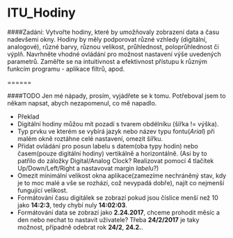 # ITU_Hodiny

####Zadání:
Vytvořte hodiny, které by umožňovaly zobrazení
data a času nadevšemi okny. Hodiny by měly
podporovat různé vzhledy (digitální, analogové),
různé barvy, různou velikost, průhlednost,
poloprůhlednost či výplň. Navrhněte vhodné
ovládání pro možnost nastavení výše uvedených
parametrů. Zaměřte se na intuitivnost a efektivnost
přístupu k různým funkcím programu - aplikace
filtrů, apod.

======

####TODO
Jen mé nápady, prosím, vyjádřete se k tomu. Potřeboval jsem to někam napsat, abych nezapomenul, co mě napadlo.
* Překlad
* Digitální hodiny můžou mít pozadí s tvarem obdélníku (šířka != výška).
* Typ prvku ve kterém se vybírá jazyk nebo název typu fontu(*Arial*) při malém okně roztáhne celé nastavení, omezit šířku.
* Přidat ovládání pro posun labelu s datem(oba typy hodin) nebo časem(pouze digitální hodiny) vertikálně a horizontálně. (Asi by to patřilo do záložky Digital/Analog Clock? Realizovat pomocí 4 tlačítek Up/Down/Left/Right a nastavovat margin *label*u?)
* Omezit minimální velikost okna aplikace(zamezíme nechráněný stav, kdy je to moc malé a vše se rozhází, což nevypadá dobře), najít co nejmenší fungující velikost.
* Formátování času digitálek se zobrazí pokud jsou číslice menší než 10 jako **14:2:3**, tedy chybí nuly **14:02:03**.
* Formátování data se zobrazí jako **2.24.2017**, chceme prohodit měsíc a den nebo nechat to nastavit uživatele? Třeba **24/2/2017** je taky možnost, případně odebrat rok **24/2**, **24.2.**.